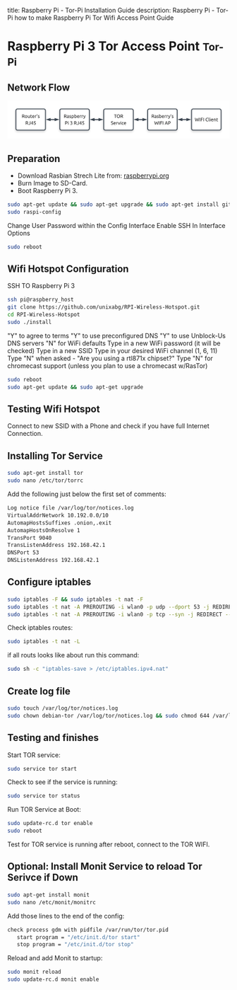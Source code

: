 title: Raspberry Pi - Tor-Pi Installation Guide
description: Raspberry Pi - Tor-Pi how to make Raspberry Pi Tor Wifi Access Point Guide

# Raspberry Pi 3 Tor Access Point <small>Tor-Pi</small>

## Network Flow

![Tor-Pi Network Flow](../assets/images/RasperryPi/raspberryPi3TorAccessPoint.png "Tor-Pi Network Flow")

## Preparation

- Download Rasbian Strech Lite from: [raspberrypi.org](https://www.raspberrypi.org/downloads/raspbian/)
- Burn Image to SD-Card.
- Boot Raspberry Pi 3.

```bash
sudo apt-get update && sudo apt-get upgrade && sudo apt-get install git
sudo raspi-config
```

Change User Password within the Config Interface
Enable SSH In Interface Options

```bash
sudo reboot
```

## Wifi Hotspot Configuration

SSH TO Raspberry Pi 3

```bash
ssh pi@raspberry_host
git clone https://github.com/unixabg/RPI-Wireless-Hotspot.git
cd RPI-Wireless-Hotspot
sudo ./install
```

"Y" to agree to terms
"Y" to use preconfigured DNS
"Y" to use Unblock-Us DNS servers
"N" for WiFi defaults
Type in a new WiFi password (it will be checked)
Type in a new SSID
Type in your desired WiFi channel (1, 6, 11)
Type "N" when asked - "Are you using a rtl871x chipset?"
Type "N" for chromecast support (unless you plan to use a chromecast w/RasTor)

```bash
sudo reboot
sudo apt-get update && sudo apt-get upgrade
```

## Testing Wifi Hotspot

Connect to new SSID with a Phone and check if you have full Internet Connection.

## Installing Tor Service

```bash
sudo apt-get install tor
sudo nano /etc/tor/torrc
```

Add the following just below the first set of comments:

```bash
Log notice file /var/log/tor/notices.log
VirtualAddrNetwork 10.192.0.0/10
AutomapHostsSuffixes .onion,.exit
AutomapHostsOnResolve 1
TransPort 9040
TransListenAddress 192.168.42.1
DNSPort 53
DNSListenAddress 192.168.42.1
```

## Configure iptables

```bash
sudo iptables -F && sudo iptables -t nat -F
sudo iptables -t nat -A PREROUTING -i wlan0 -p udp --dport 53 -j REDIRECT --to-ports 53
sudo iptables -t nat -A PREROUTING -i wlan0 -p tcp --syn -j REDIRECT --to-ports 9040
```

Check iptables routes:

```bash
sudo iptables -t nat -L
```

if all routs looks like about run this command:

```bash
sudo sh -c "iptables-save > /etc/iptables.ipv4.nat"
```

## Create log file

```bash
sudo touch /var/log/tor/notices.log
sudo chown debian-tor /var/log/tor/notices.log && sudo chmod 644 /var/log/tor/notices.log
```

## Testing and finishes

Start TOR service:

```bash
sudo service tor start
```

Check to see if the service is running:

```bash
sudo service tor status
```

Run TOR Service at Boot:

```bash
sudo update-rc.d tor enable
sudo reboot
```

Test for TOR service is running after reboot, connect to the TOR WIFI.

## Optional: Install Monit Service to reload Tor Serivce if Down

```bash
sudo apt-get install monit
sudo nano /etc/monit/monitrc
```

Add those lines to the end of the config:

```bash
check process gdm with pidfile /var/run/tor/tor.pid
   start program = "/etc/init.d/tor start"
   stop program = "/etc/init.d/tor stop"
```

Reload and add Monit to startup:

```bash
sudo monit reload
sudo update-rc.d monit enable
```

